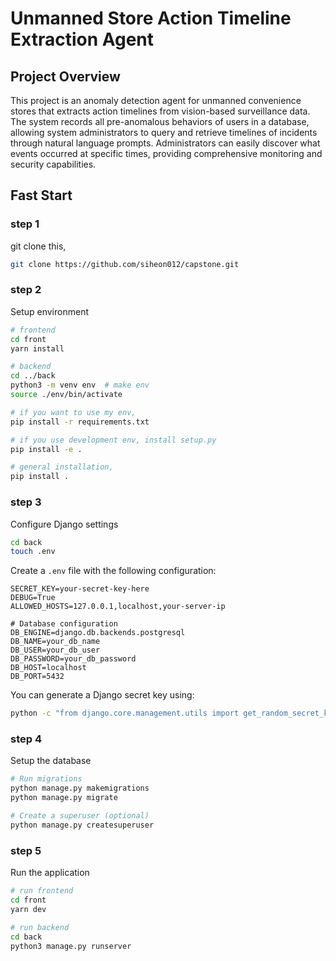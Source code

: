 # Unmanned Store Action Timeline Extraction Agent

## Project Overview

This project is an anomaly detection agent for unmanned convenience stores that extracts action timelines from vision-based surveillance data. The system records all pre-anomalous behaviors of users in a database, allowing system administrators to query and retrieve timelines of incidents through natural language prompts. Administrators can easily discover what events occurred at specific times, providing comprehensive monitoring and security capabilities.

## Fast Start

### step 1

git clone this,

```bash
git clone https://github.com/siheon012/capstone.git
```

### step 2

Setup environment

```bash
# frontend
cd front
yarn install

# backend
cd ../back
python3 -m venv env  # make env
source ./env/bin/activate

# if you want to use my env,
pip install -r requirements.txt

# if you use development env, install setup.py
pip install -e .

# general installation,
pip install .
```

### step 3

Configure Django settings

```bash
cd back
touch .env
```

Create a `.env` file with the following configuration:

```
SECRET_KEY=your-secret-key-here
DEBUG=True
ALLOWED_HOSTS=127.0.0.1,localhost,your-server-ip

# Database configuration
DB_ENGINE=django.db.backends.postgresql
DB_NAME=your_db_name
DB_USER=your_db_user
DB_PASSWORD=your_db_password
DB_HOST=localhost
DB_PORT=5432
```

You can generate a Django secret key using:

```bash
python -c "from django.core.management.utils import get_random_secret_key; print(get_random_secret_key())"
```

### step 4

Setup the database

```bash
# Run migrations
python manage.py makemigrations
python manage.py migrate

# Create a superuser (optional)
python manage.py createsuperuser
```

### step 5

Run the application

```bash
# run frontend
cd front
yarn dev

# run backend
cd back
python3 manage.py runserver
```
